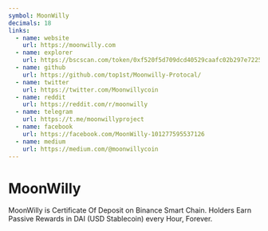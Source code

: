 ```yaml
---
symbol: MoonWilly
decimals: 18
links:
  - name: website
    url: https://moonwilly.com
  - name: explorer
    url: https://bscscan.com/token/0xf520f5d709dcd40529caafc02b297e7225ff8372
  - name: github
    url: https://github.com/top1st/Moonwilly-Protocal/
  - name: twitter
    url: https://twitter.com/Moonwillycoin
  - name: reddit
    url: https://reddit.com/r/moonwilly
  - name: telegram
    url: https://t.me/moonwillyproject
  - name: facebook
    url: https://facebook.com/MoonWilly-101277595537126
  - name: medium
    url: https://medium.com/@moonwillycoin
---
```


# MoonWilly

MoonWilly is Certificate Of Deposit on Binance Smart Chain. Holders Earn Passive Rewards in DAI (USD Stablecoin) every Hour, Forever.
